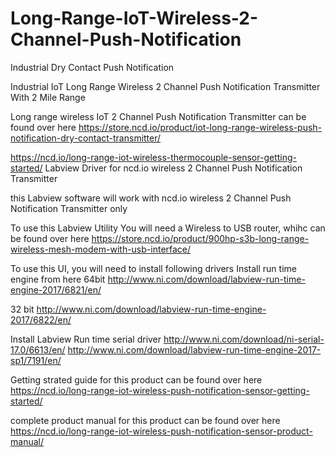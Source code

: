# Long-Range-IoT-Wireless-2-Channel-Push-Notification
Industrial Dry Contact Push Notification 


Industrial IoT Long Range Wireless 2 Channel Push Notification Transmitter With 2 Mile Range

Long range wireless IoT 2 Channel Push Notification Transmitter can be found over here https://store.ncd.io/product/iot-long-range-wireless-push-notification-dry-contact-transmitter/

https://ncd.io/long-range-iot-wireless-thermocouple-sensor-getting-started/ Labview Driver for ncd.io wireless 2 Channel Push Notification Transmitter

this Labview software will work with ncd.io wireless 2 Channel Push Notification Transmitter only

To use this Labview Utility You will need a Wireless to USB router, whihc can be found over here https://store.ncd.io/product/900hp-s3b-long-range-wireless-mesh-modem-with-usb-interface/

To use this UI, you will need to install following drivers Install run time engine from here 64bit http://www.ni.com/download/labview-run-time-engine-2017/6821/en/

32 bit http://www.ni.com/download/labview-run-time-engine-2017/6822/en/

Install Labview Run time serial driver http://www.ni.com/download/ni-serial-17.0/6613/en/
http://www.ni.com/download/labview-run-time-engine-2017-sp1/7191/en/

Getting strated guide for this product can be found over here https://ncd.io/long-range-iot-wireless-push-notification-sensor-getting-started/

complete product manual for this product can be found over here https://ncd.io/long-range-iot-wireless-push-notification-sensor-product-manual/
